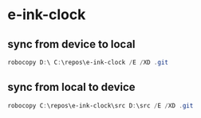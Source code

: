 # e-ink-clock
 
## sync from device to local
```powershell
robocopy D:\ C:\repos\e-ink-clock /E /XD .git
```

## sync from local to device
```powershell
robocopy C:\repos\e-ink-clock\src D:\src /E /XD .git
```